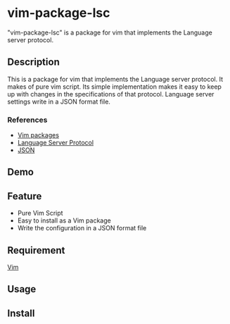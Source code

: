 # vim-package-lsc

"vim-package-lsc" is a package for vim that implements the Language server protocol.


## Description
This is a package for vim that implements the Language server protocol. It makes of pure vim script. Its simple implementation makes it easy to keep up with changes in the specifications of that protocol. Language server settings write in a JSON format file.

### References
 - [Vim packages](https://vimhelp.org/repeat.txt.html#packages)
 - [Language Server Protocol](https://microsoft.github.io/language-server-protocol/)
 - [JSON](https://www.json.org/)


## Demo


## Feature
- Pure Vim Script
- Easy to install as a Vim package
- Write the configuration in a JSON format file


## Requirement
[Vim](https://www.vim.org/)


## Usage


## Install

